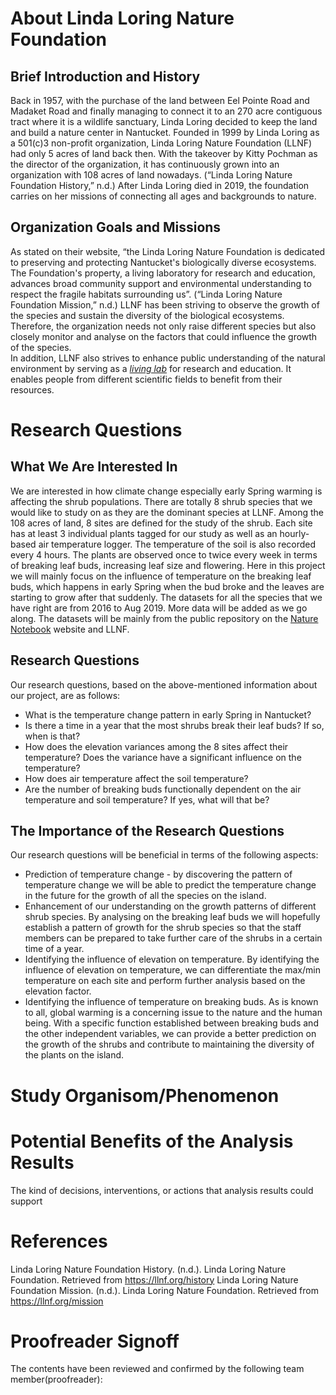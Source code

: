 # About Linda Loring Nature Foundation
## Brief Introduction and History
Back in 1957, with the purchase of the land between Eel Pointe Road and Madaket Road and finally managing to connect it to an 270 acre contiguous tract where it is a wildlife sanctuary, Linda Loring decided to keep the land and build a nature center in Nantucket. Founded in 1999 by Linda Loring as a 501(c)3 non-profit organization, Linda Loring Nature Foundation (LLNF) had only 5 acres of land back then. With the takeover by Kitty Pochman as the director of the organization, it has continuously grown into an organization with 108 acres of land nowadays.  (“Linda Loring Nature Foundation History,” n.d.)  After Linda Loring died in 2019, the foundation carries on her missions of connecting all ages and backgrounds to nature.
## Organization Goals and Missions
As stated on their website, “the Linda Loring Nature Foundation is dedicated to preserving and protecting Nantucket's biologically diverse ecosystems. The Foundation's property, a living laboratory for research and education, advances broad community support and environmental understanding to respect the fragile habitats surrounding us”. (“Linda Loring Nature Foundation Mission,” n.d.) LLNF has been striving to observe the growth of the species and sustain the diversity of the biological ecosystems. Therefore, the organization needs not only raise different species but also closely monitor and analyse on the factors that could influence the growth of the species.  
In addition, LLNF also strives to enhance public understanding of the natural environment by serving as a *[living lab]( https://llnf.org/research)* for research and education. It enables people from different scientific fields to benefit from their resources. 
# Research Questions
## What We Are Interested In
We are interested in how climate change especially early Spring warming is affecting the shrub populations. There are totally 8 shrub species that we would like to study on as they are the dominant species at LLNF. Among the 108 acres of land, 8 sites are defined for the study of the shrub. Each site has at least 3 individual plants tagged for our study as well as an hourly-based air temperature logger. The temperature of the soil is also recorded every 4 hours. The plants are observed once to twice every week in terms of breaking leaf buds, increasing leaf size and flowering. Here in this project we will mainly focus on the influence of temperature on the breaking leaf buds, which happens in early Spring when the bud broke and the leaves are starting to grow after that suddenly. 
The datasets for all the species that we have right are from 2016 to Aug 2019. More data will be added as we go along. The datasets will be mainly from the public repository on the [Nature Notebook]( https://www.usanpn.org/natures_notebook) website and LLNF.

## Research Questions
Our research questions, based on the above-mentioned information about our project, are as follows:    
* What is the temperature change pattern in early Spring in Nantucket?      
* Is there a time in a year that the most shrubs break their leaf buds? If so, when is that?    
* How does the elevation variances among the 8 sites affect their temperature? Does the variance have a significant influence on the temperature? 
* How does air temperature affect the soil temperature? 
* Are the number of breaking buds functionally dependent on the air temperature and soil temperature? If yes, what will that be? 

## The Importance of the Research Questions
Our research questions will be beneficial in terms of the following aspects: 
* Prediction of temperature change - by discovering the pattern of temperature change we will be able to predict the temperature change in the future for the growth of all the species on the island. 
* Enhancement of our understanding on the growth patterns of different shrub species. By analysing on the breaking leaf buds we will hopefully establish a pattern of growth for the shrub species so that the staff members can be prepared to take further care of the shrubs in a certain time of a year. 
* Identifying the influence of elevation on temperature. By identifying the influence of elevation on temperature, we can differentiate the max/min temperature on each site and perform further analysis based on the elevation factor. 
* Identifying the influence of temperature on breaking buds. As is known to all, global warming is a concerning issue to the nature and the human being. With a specific function established between breaking buds and the other independent variables, we can provide a better prediction on the growth of the shrubs and contribute to maintaining the diversity of the plants on the island.   


# Study Organisom/Phenomenon


# Potential Benefits of the Analysis Results
The kind of decisions, interventions, or actions that analysis results could support

# References
Linda Loring Nature Foundation History. (n.d.). Linda Loring Nature Foundation. Retrieved from https://llnf.org/history
Linda Loring Nature Foundation Mission. (n.d.). Linda Loring Nature Foundation. Retrieved from https://llnf.org/mission


# Proofreader Signoff
The contents have been reviewed and confirmed by the following team member(proofreader):


